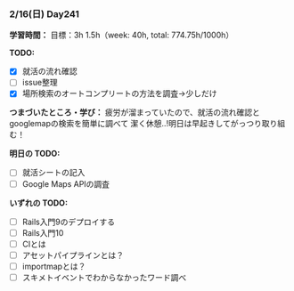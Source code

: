 ### 2/16(日) Day241

**学習時間：**
目標：3h
1.5h（week: 40h, total: 774.75h/1000h）

**TODO:**
- [x] 就活の流れ確認
- [ ] issue整理
- [x] 場所検索のオートコンプリートの方法を調査->少しだけ

**つまづいたところ・学び：**
疲労が溜まっていたので、就活の流れ確認とgooglemapの検索を簡単に調べて
潔く休憩..!明日は早起きしてがっつり取り組む！

**明日の TODO:**
- [ ] 就活シートの記入
- [ ] Google Maps APIの調査

**いずれの TODO:**
- [ ] Rails入門9のデプロイする
- [ ] Rails入門10
- [ ] CIとは
- [ ] アセットパイプラインとは？
- [ ] importmapとは？
- [ ] スキメトイベントでわからなかったワード調べ
